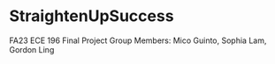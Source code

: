 # StraightenUpSuccess
FA23 ECE 196 Final Project
Group Members: Mico Guinto, Sophia Lam, Gordon Ling
